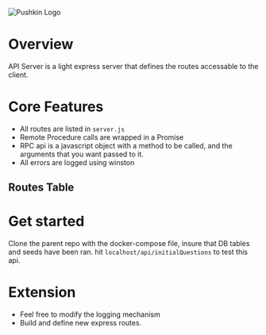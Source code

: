 ![Pushkin Logo](http://i.imgur.com/ncRJMJ5.png)

# Overview
API Server is a light express server that defines the routes accessable to the client.

# Core Features

* All routes are listed in `server.js`
* Remote Procedure calls are wrapped in a Promise
* RPC api is a javascript object with a method to be called, and the arguments that you want passed to it.
* All errors are logged using winston


## Routes Table



# Get started
Clone the parent repo with the docker-compose file, insure that DB tables and seeds have been ran.
hit `localhost/api/initialQuestions` to test this api.



# Extension

* Feel free to modify the logging mechanism
* Build and define new express routes.